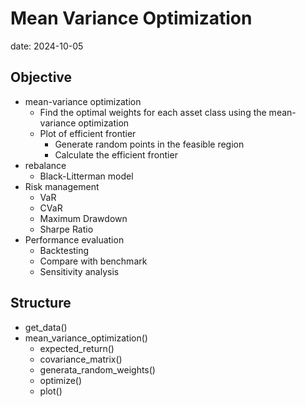 # Mean Variance Optimization 

date: 2024-10-05

## Objective

- mean-variance optimization
    - Find the optimal weights for each asset class using the mean-variance optimization
    - Plot of efficient frontier
        - Generate random points in the feasible region
        - Calculate the efficient frontier
- rebalance
    - Black-Litterman model
- Risk management
    - VaR
    - CVaR
    - Maximum Drawdown
    - Sharpe Ratio
- Performance evaluation
    - Backtesting
    - Compare with benchmark
    - Sensitivity analysis

## Structure

- get_data()
- mean_variance_optimization()
  - expected_return()
  - covariance_matrix()
  - generata_random_weights()
  - optimize()
  - plot()



